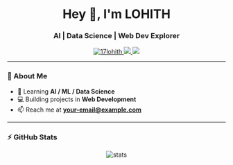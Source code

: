 <h1 align="center">Hey 👋, I'm LOHITH</h1>
<h3 align="center">AI | Data Science | Web Dev Explorer</h3>

<p align="center">
  <a href="https://github.com/17lohith">
    <img src="https://komarev.com/ghpvc/?username=17lohith&label=Profile%20views&color=0e75b6&style=flat" alt="17lohith" />
  </a>
  <a href="https://www.linkedin.com/in/your-linkedin-link">
    <img src="https://img.shields.io/badge/LinkedIn-0077B5?style=flat&logo=linkedin&logoColor=white" />
  </a>
  <a href="https://leetcode.com/your-leetcode-id/">
    <img src="https://img.shields.io/badge/LeetCode-orange?style=flat&logo=leetcode&logoColor=white" />
  </a>
</p>

---

### 🚀 About Me  
- 🌱 Learning **AI / ML / Data Science**  
- 💻 Building projects in **Web Development**  
- 📫 Reach me at **your-email@example.com**

---

### ⚡ GitHub Stats  
<p align="center">
  <img src="https://github-readme-stats.vercel.app/api?username=17lohith&show_icons=true&theme=radical" alt="stats" />
</p>
